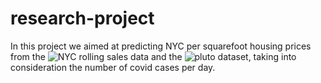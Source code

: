 # research-project

In this project we aimed at predicting NYC per squarefoot housing prices from the ![NYC rolling sales data](https://www1.nyc.gov/site/finance/taxes/property-rolling-sales-data.page) and the ![pluto dataset](https://www1.nyc.gov/site/planning/data-maps/open-data/dwn-pluto-mappluto.page), taking into consideration the number of covid cases per day. 


